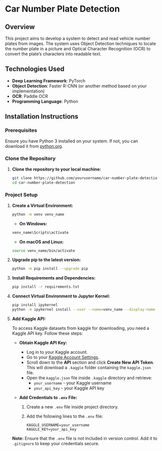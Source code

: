 # Car Number Plate Detection

## Overview

This project aims to develop a system to detect and read vehicle number plates from images. The system uses Object Detection techniques to locate the number plate in a picture and Optical Character Recognition (OCR) to convert the plate’s characters into readable text.

## Technologies Used

- **Deep Learning Framework**: PyTorch
- **Object Detection**: Faster R-CNN (or another method based on your implementation)
- **OCR**: Paddle OCR
- **Programming Language**: Python

## Installation Instructions

### Prerequisites

Ensure you have Python 3 installed on your system. If not, you can download it from [python.org](https://www.python.org/downloads/).

### Clone the Repository

1. **Clone the repository to your local machine:**

    ```bash
    git clone https://github.com/yourusername/car-number-plate-detection.git
    cd car-number-plate-detection
    ```

### Project Setup

1. **Create a Virtual Environment:**

    ```bash
    python -m venv venv_name
    ```

   - **On Windows:**

    ```bash
    venv_name\Scripts\activate
    ```

   - **On macOS and Linux:**

    ```bash
    source venv_name/bin/activate
    ```

2. **Upgrade pip to the latest version:**

    ```bash
    python -m pip install --upgrade pip
    ```

3. **Install Requirements and Dependencies:**

    ```bash
    pip install -r requirements.txt
    ```

4. **Connect Virtual Environment to Jupyter Kernel:**

    ```bash
    pip install ipykernel 
    python -m ipykernel install --user --name=venv_name --display-name "venv_name"
    ```

5. **Add Kaggle API:**

   To access Kaggle datasets from kaggle for downloading, you need a Kaggle API key. Follow these steps:

   - **Obtain Kaggle API Key:**
     - Log in to your Kaggle account.
     - Go to your [Kaggle Account Settings](https://www.kaggle.com/settings).
     - Scroll down to the **API** section and click **Create New API Token**. This will download a `.kaggle` folder containing the `kaggle.json` file.
     - Open the `kaggle.json` file inside `.kaggle` directory and retrieve:
       - `your_username` - your Kaggle username
       - `your_api_key` - your Kaggle API key

   - **Add Credentials to `.env` File:**
     1. Create a new `.env` file inside project directory.
     2. Add the following lines to the `.env` file:

        ```plaintext
        KAGGLE_USERNAME=your_username
        KAGGLE_KEY=your_api_key
        ```

   **Note:** Ensure that the `.env` file is not included in version control. Add it to `.gitignore` to keep your credentials secure.